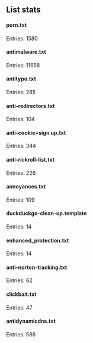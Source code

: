 ## List stats
#### porn.txt
Entries: 1580 <br> 
#### antimalware.txt
Entries: 11658 <br> 
#### antitypo.txt
Entries: 285 <br> 
#### anti-redirectors.txt
Entries: 104 <br> 
#### anti-cookie+sign up.txt
Entries: 344 <br> 
#### anti-rickroll-list.txt
Entries: 226 <br> 
#### annoyances.txt
Entries: 109 <br> 
#### duckduckgo-clean-up.template
Entries: 14 <br> 
#### enhanced_protection.txt
Entries: 14 <br> 
#### anti-norton-tracking.txt
Entries: 62 <br> 
#### clickbait.txt
Entries: 47 <br> 
#### antidynamicdns.txt
Entries: 588 <br> 
